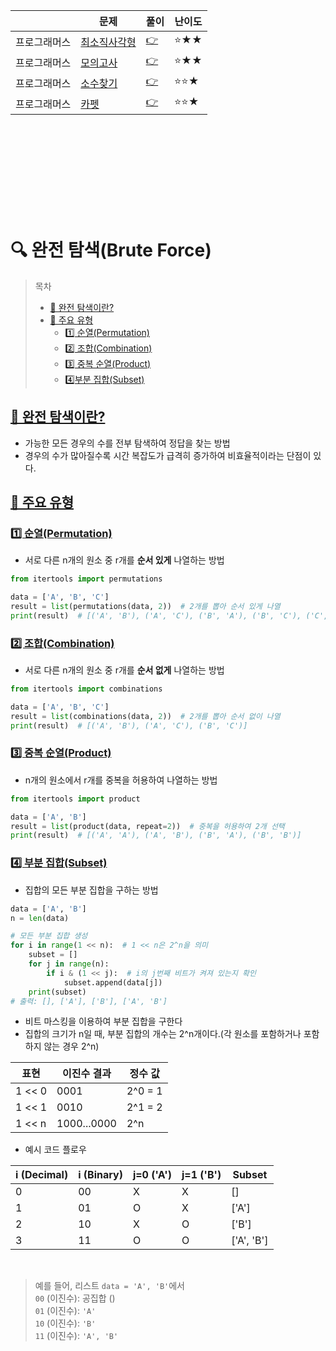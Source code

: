 ||문제|풀이|난이도|
|--|--|--|--|
|프로그래머스|[최소직사각형](https://school.programmers.co.kr/learn/courses/30/lessons/86491)|[👉](./01_최소직사각형.py)|⭐️★★|
|프로그래머스|[모의고사](https://school.programmers.co.kr/learn/courses/30/lessons/42840)|[👉](./02_모의고사.py)|⭐️★★|
|프로그래머스|[소수찾기](https://school.programmers.co.kr/learn/courses/30/lessons/42839)|[👉](./03_소수찾기.py)|⭐️⭐️★|
|프로그래머스|[카펫](https://school.programmers.co.kr/learn/courses/30/lessons/42842)|[👉](./04_카펫.py)|⭐️⭐️★|

<br><br><br>
---
<br><br>

# 🔍 완전 탐색(Brute Force)

> 목차
> - [📌 완전 탐색이란?](#1)
> - [📌 주요 유형](#2)
>   - [1️⃣ 순열(Permutation)](#2-1)
>   - [2️⃣ 조합(Combination)](#2-2)
>   - [3️⃣ 중복 순열(Product)](#2-3)
>   - [4️⃣부분 집합(Subset)](#2-4)


## [📌 완전 탐색이란?](#1)
- 가능한 모든 경우의 수를 전부 탐색하여 정답을 찾는 방법
- 경우의 수가 많아질수록 시간 복잡도가 급격히 증가하여 비효율적이라는 단점이 있다. 

## [📌 주요 유형](#2)

### [1️⃣ 순열(Permutation)](#2-1)
- 서로 다른 n개의 원소 중 r개를 **순서 있게** 나열하는 방법

```python
from itertools import permutations

data = ['A', 'B', 'C']
result = list(permutations(data, 2))  # 2개를 뽑아 순서 있게 나열
print(result)  # [('A', 'B'), ('A', 'C'), ('B', 'A'), ('B', 'C'), ('C', 'A'), ('C', 'B')]

```

### [2️⃣ 조합(Combination)](#2-2)
- 서로 다른 n개의 원소 중 r개를 **순서 없게** 나열하는 방법

```python
from itertools import combinations

data = ['A', 'B', 'C']
result = list(combinations(data, 2))  # 2개를 뽑아 순서 없이 나열
print(result)  # [('A', 'B'), ('A', 'C'), ('B', 'C')]
```

### [3️⃣ 중복 순열(Product)](#2-3)
- n개의 원소에서 r개를 중복을 허용하여 나열하는 방법


```python
from itertools import product

data = ['A', 'B']
result = list(product(data, repeat=2))  # 중복을 허용하여 2개 선택
print(result)  # [('A', 'A'), ('A', 'B'), ('B', 'A'), ('B', 'B')]

```

### [4️⃣ 부분 집합(Subset)](#2-4)
- 집합의 모든 부분 집합을 구하는 방법

```python
data = ['A', 'B']
n = len(data)

# 모든 부분 집합 생성
for i in range(1 << n):  # 1 << n은 2^n을 의미
    subset = []
    for j in range(n):
        if i & (1 << j):  # i의 j번째 비트가 켜져 있는지 확인
            subset.append(data[j])
    print(subset)
# 출력: [], ['A'], ['B'], ['A', 'B']
```

- 비트 마스킹을 이용하여 부분 집합을 구한다
- 집합의 크기가 n일 때, 부분 집합의 개수는 2^n개이다.(각 원소를 포함하거나 포함하지 않는 경우 2^n)


| 표현 | 이진수 결과 | 정수 값 |
|---|---|---|
| 1 << 0 | 0001 | 2^0 = 1 |
| 1 << 1 | 0010 | 2^1 = 2 |
| 1 << n | 1000...0000 | 2^n |

- 예시 코드 플로우

| i (Decimal) | i (Binary) | j=0 ('A') | j=1 ('B') | Subset       |
|-------------|------------|-----------|-----------|--------------|
| 0           | 00         | X         | X         | []           |
| 1           | 01         | O         | X         | ['A']        |
| 2           | 10         | X         | O         | ['B']        |
| 3           | 11         | O         | O         | ['A', 'B']   |

<br>

> 예를 들어, 리스트 `data = 'A', 'B'`에서 <br>
> `00` (이진수): 공집합 () <br>
> `01` (이진수): `'A'` <br>
> `10` (이진수): `'B'`<br>
> `11` (이진수): `'A', 'B'`
